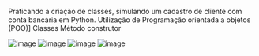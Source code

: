 Praticando a criação de classes, simulando um cadastro de cliente com conta bancária em Python.
Utilização de Programação orientada a objetos (POO)]
Classes
Método construtor

![image](https://github.com/user-attachments/assets/410a25f6-ed73-44f7-99db-7150306c7b01)
![image](https://github.com/user-attachments/assets/73c68d24-5dfb-4ea0-89bb-60eed94d9e6f)
![image](https://github.com/user-attachments/assets/15fd68dc-8815-4d60-966a-697b9a034464)
![image](https://github.com/user-attachments/assets/105f6370-1024-4984-9da4-836ace3d67b9)
